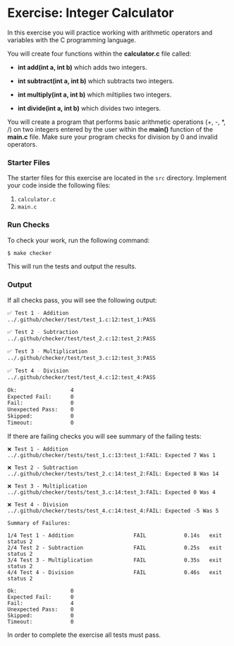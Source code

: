 # Exercise: Integer Calculator
In this exercise you will practice working with arithmetic operators and variables with the C programming language.


You will create four functions within the **calculator.c** file called:

* **int add(int a, int b)** which adds two integers.

* **int subtract(int a, int b)** which subtracts two integers.

* **int multiply(int a, int b)** which miltiplies two integers.

* **int divide(int a, int b)** which divides two integers.

You will create a program that performs basic arithmetic operations (+, -, *, /) on two integers entered by the user within the **main()** function of the **main.c** file.
Make sure your program checks for division by 0 and invalid operators. 

### Starter Files

The starter files for this exercise are located in the `src` directory. Implement your code inside the following files:

1. `calculator.c`
2. `main.c`

### Run Checks

To check your work, run the following command:

```bash
$ make checker
```

This will run the tests and output the results.

### Output

If all checks pass, you will see the following output:

```bash
✅ Test 1 - Addition
../.github/checker/test/test_1.c:12:test_1:PASS

✅ Test 2 - Subtraction
../.github/checker/test/test_2.c:12:test_2:PASS

✅ Test 3 - Multiplication
../.github/checker/test/test_3.c:12:test_3:PASS

✅ Test 4 - Division
../.github/checker/test/test_4.c:12:test_4:PASS

Ok:                 4
Expected Fail:      0
Fail:               0
Unexpected Pass:    0
Skipped:            0
Timeout:            0
```

If there are failing checks you will see summary of the failing tests:

```
❌ Test 1 - Addition
../.github/checker/tests/test_1.c:13:test_1:FAIL: Expected 7 Was 1

❌ Test 2 - Subtraction
../.github/checker/tests/test_2.c:14:test_2:FAIL: Expected 8 Was 14

❌ Test 3 - Multiplication
../.github/checker/tests/test_3.c:14:test_3:FAIL: Expected 0 Was 4

❌ Test 4 - Division
../.github/checker/tests/test_4.c:14:test_4:FAIL: Expected -5 Was 5

Summary of Failures:

1/4 Test 1 - Addition                   FAIL            0.14s   exit status 2
2/4 Test 2 - Subtraction                FAIL            0.25s   exit status 2
3/4 Test 3 - Multiplication             FAIL            0.35s   exit status 2
4/4 Test 4 - Division                   FAIL            0.46s   exit status 2

Ok:                 0
Expected Fail:      0
Fail:               4
Unexpected Pass:    0
Skipped:            0
Timeout:            0
```

In order to complete the exercise all tests must pass.
